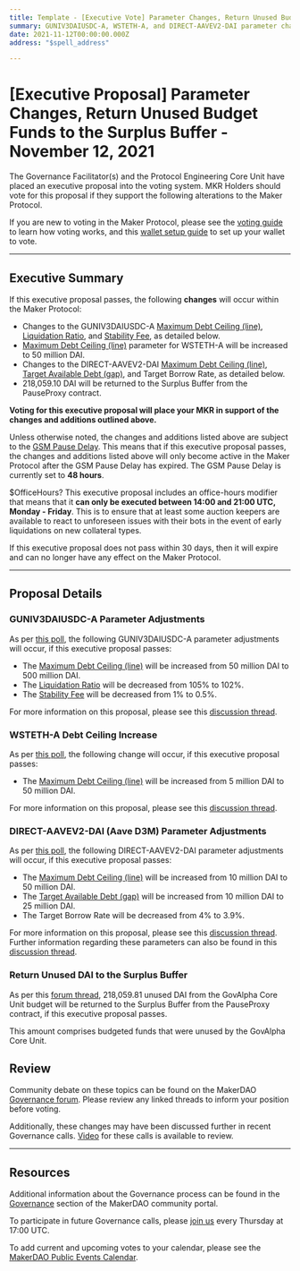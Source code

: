 ```yaml
---
title: Template - [Executive Vote] Parameter Changes, Return Unused Budget to the Surplus Buffer  - November 12, 2021
summary: GUNIV3DAIUSDC-A, WSTETH-A, and DIRECT-AAVEV2-DAI parameter changes and return unused funds from GovAlpha to the Surplus Buffer
date: 2021-11-12T00:00:00.000Z
address: "$spell_address"

---
```

# [Executive Proposal] Parameter Changes, Return Unused Budget Funds to the Surplus Buffer - November 12, 2021

The Governance Facilitator(s) and the Protocol Engineering Core Unit have placed an executive proposal into the voting system. MKR Holders should vote for this proposal if they support the following alterations to the Maker Protocol.

If you are new to voting in the Maker Protocol, please see the [voting guide](https://community-development.makerdao.com/en/learn/governance/how-voting-works/) to learn how voting works, and this [wallet setup guide](https://community-development.makerdao.com/en/learn/governance/voting-setup/) to set up your wallet to vote.

---

## Executive Summary

If this executive proposal passes, the following **changes** will occur within the Maker Protocol:
- Changes to the GUNIV3DAIUSDC-A [Maximum Debt Ceiling (line)](https://makerdao.world/en/learn/governance/module-dciam), [Liquidation Ratio](https://makerdao.world/en/learn/governance/param-liquidation-ratio), and [Stability Fee](https://makerdao.world/en/learn/governance/param-stability-fee), as detailed below.
- [Maximum Debt Ceiling (line)](https://makerdao.world/en/learn/governance/module-dciam) parameter for WSTETH-A will be increased to 50 million DAI.
- Changes to the DIRECT-AAVEV2-DAI [Maximum Debt Ceiling (line)](https://makerdao.world/en/learn/governance/module-dciam), [Target Available Debt (gap)](https://makerdao.world/en/learn/governance/module-dciam), and Target Borrow Rate, as detailed below.
- 218,059.10 DAI will be returned to the Surplus Buffer from the PauseProxy contract.

**Voting for this executive proposal will place your MKR in support of the changes and additions outlined above.**

Unless otherwise noted, the changes and additions listed above are subject to the [GSM Pause Delay](https://community-development.makerdao.com/en/learn/governance/param-gsm-pause-delay). This means that if this executive proposal passes, the changes and additions listed above will only become active in the Maker Protocol after the GSM Pause Delay has expired. The GSM Pause Delay is currently set to **48 hours**.

$OfficeHours? This executive proposal includes an office-hours modifier that means that it **can only be executed between 14:00 and 21:00 UTC, Monday - Friday**. This is to ensure that at least some auction keepers are available to react to unforeseen issues with their bots in the event of early liquidations on new collateral types.

If this executive proposal does not pass within 30 days, then it will expire and can no longer have any effect on the Maker Protocol.

---

## Proposal Details

### GUNIV3DAIUSDC-A Parameter Adjustments

As per [this poll](https://vote.makerdao.com/polling/QmemHGSM?network=mainnet), the following GUNIV3DAIUSDC-A parameter adjustments will occur, if this executive proposal passes:

* The [Maximum Debt Ceiling (line)](https://makerdao.world/en/learn/governance/module-dciam) will be increased from 50 million DAI to 500 million DAI.
* The [Liquidation Ratio](https://makerdao.world/en/learn/governance/param-liquidation-ratio) will be decreased from 105% to 102%.
* The [Stability Fee](https://makerdao.world/en/learn/governance/param-stability-fee) will be decreased from 1% to 0.5%.

For more information on this proposal, please see this [discussion thread](https://forum.makerdao.com/t/request-to-raise-the-guniv3daiusdc1-a-dc-to-500m/11394).

### WSTETH-A Debt Ceiling Increase

As per [this poll](https://vote.makerdao.com/polling/QmeQUKFm?network=mainnet), the following change will occur, if this executive proposal passes:

* The [Maximum Debt Ceiling (line)](https://makerdao.world/en/learn/governance/module-dciam) will be increased from 5 million DAI to 50 million DAI.

For more information on this proposal, please see this [discussion thread](https://forum.makerdao.com/t/request-to-raise-staked-eth-dc-to-50m/11402).

### DIRECT-AAVEV2-DAI (Aave D3M) Parameter Adjustments

As per [this poll](https://vote.makerdao.com/polling/QmNbTzG1?network=mainnet#poll-detail), the following DIRECT-AAVEV2-DAI parameter adjustments will occur, if this executive proposal passes:

* The [Maximum Debt Ceiling (line)](https://makerdao.world/en/learn/governance/module-dciam) will be increased from 10 million DAI to 50 million DAI.
* The [Target Available Debt (gap)](https://makerdao.world/en/learn/governance/module-dciam) will be increased from 10 million DAI to 25 million DAI.
* The Target Borrow Rate will be decreased from 4% to 3.9%.

For more information on this proposal, please see this [discussion thread](https://forum.makerdao.com/t/d3m-dc-increase-target-borrow-rate-decrease-proposal/11421). Further information regarding these parameters can also be found in this [discussion thread](https://forum.makerdao.com/t/discussion-direct-deposit-dai-module-d3m/7357).

### Return Unused DAI to the Surplus Buffer

As per this [forum thread](https://forum.makerdao.com/t/govalpha-budget-return/11341), 218,059.81 unused DAI from the GovAlpha Core Unit budget will be returned to the Surplus Buffer from the PauseProxy contract, if this executive proposal passes. 

This amount comprises budgeted funds that were unused by the GovAlpha Core Unit.

## Review

Community debate on these topics can be found on the MakerDAO [Governance forum](https://forum.makerdao.com/). Please review any linked threads to inform your position before voting.

Additionally, these changes may have been discussed further in recent Governance calls. [Video](https://www.youtube.com/playlist?list=PLLzkWCj8ywWNq5-90-Id6VPSsrk4OWVan) for these calls is available to review.

---

## Resources

Additional information about the Governance process can be found in the [Governance](https://community-development.makerdao.com/en/learn/governance) section of the MakerDAO community portal.

To participate in future Governance calls, please [join us](https://github.com/makerdao/community/tree/master/governance/governance-and-risk-meetings) every Thursday at 17:00 UTC.

To add current and upcoming votes to your calendar, please see the [MakerDAO Public Events Calendar](https://calendar.google.com/calendar/embed?src=makerdao.com_3efhm2ghipksegl009ktniomdk%40group.calendar.google.com&ctz=UTC&mode=week&showCalendars=0&showPrint=0).
